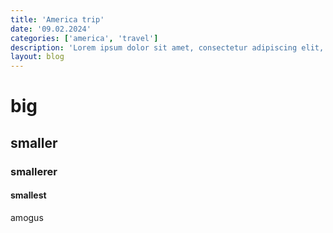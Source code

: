 ```yaml
---
title: 'America trip'
date: '09.02.2024'
categories: ['america', 'travel']
description: 'Lorem ipsum dolor sit amet, consectetur adipiscing elit, sed do eiusmod tempor incididunt ut labore et dolore magna aliqua.'
layout: blog
---
```


# big

## smaller

### smallerer

#### smallest

amogus
